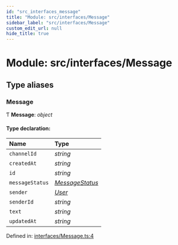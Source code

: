 ```yaml
---
id: "src_interfaces_message"
title: "Module: src/interfaces/Message"
sidebar_label: "src/interfaces/Message"
custom_edit_url: null
hide_title: true
---
```


# Module: src/interfaces/Message

## Type aliases

### Message

Ƭ **Message**: *object*

#### Type declaration:

Name | Type |
:------ | :------ |
`channelId` | *string* |
`createdAt` | *string* |
`id` | *string* |
`messageStatus` | [*MessageStatus*](src_interfaces_messagestatus.md#messagestatus) |
`sender` | [*User*](../interfaces/src_interfaces_user.user.md) |
`senderId` | *string* |
`text` | *string* |
`updatedAt` | *string* |

Defined in: [interfaces/Message.ts:4](https://github.com/xr3ngine/xr3ngine/blob/77d12cea0/packages/common/src/interfaces/Message.ts#L4)

